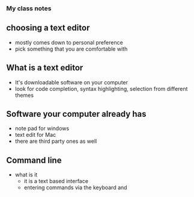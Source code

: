 ### My class notes

## choosing a text editor
- mostly comes down to personal preference
- pick something that you are comfortable with

## What is a text editor
- It's downloadable software on your computer
- look for code completion, syntax highlighting, selection from different themes

## Software your computer already has
- note pad for windows 
- text edit for Mac
- there are third party ones as well

## Command line
- what is it
  - it is a text based interface
  - entering commands via the keyboard and 
